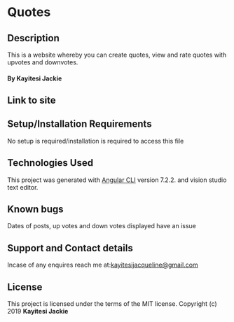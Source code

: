 # Quotes

## Description
This is a website whereby you can create quotes, view and rate quotes with upvotes and downvotes.

#### By **Kayitesi Jackie**

## Link to site


## Setup/Installation Requirements
No setup is required/installation is required to access this file

## Technologies Used
This project was generated with [Angular CLI](https://github.com/angular/angular-cli) version 7.2.2. and vision studio text editor.

## Known bugs
Dates of posts, up votes and down votes displayed have an issue

## Support and Contact details
Incase of any enquires reach me at:kayitesijacqueline@gmail.com

## License
This project is licensed under the terms of the MIT license. Copyright (c) 2019 **Kayitesi Jackie**
